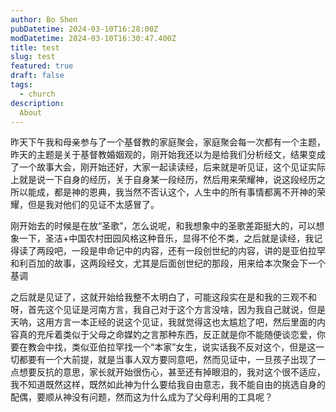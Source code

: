 ```yaml
---
author: Bo Shen 
pubDatetime: 2024-03-10T16:28:00Z
modDatetime: 2024-03-10T16:30:47.400Z
title: test 
slug: test
featured: true
draft: false
tags:
  - church
description:
  About
---
```


昨天下午我和母亲参与了一个基督教的家庭聚会，家庭聚会每一次都有一个主题，昨天的主题是关于基督教婚姻观的，刚开始我还以为是给我们分析经文，结果变成了一个故事大会，刚开始还好，大家一起读读经，后来就是听见证，这个见证实际上就是说一下自身的经历，关于自身某一段经历，然后用来荣耀神，说这段经历之所以能成，都是神的恩典，我当然不否认这个，人生中的所有事情都离不开神的荣耀，但是我对他们的见证不太感冒了。

刚开始去的时候是在放“圣歌”，怎么说呢，和我想象中的圣歌差距挺大的，可以想象一下，圣洁+中国农村田园风格这种音乐，显得不伦不类，之后就是读经，我记得读了两段吧，一段是申命记中的内容，还有一段创世纪的内容，讲的是亚伯拉罕和利百加的故事，这两段经文，尤其是后面创世纪的那段，用来给本次聚会下一个基调

之后就是见证了，这就开始给我整不太明白了，可能这段实在是和我的三观不和呀，首先这个见证是河南方言，我自己对于这个方言没啥，因为我自己就说，但是天呐，这用方言一本正经的说这个见证，我就觉得这也太尴尬了吧，然后里面的内容真的充斥着类似于父母之命媒妁之言那种东西，反正就是你不能随便谈恋爱，你要在教会中找，类似亚伯拉罕找一个“本家”女生，说实话我不反对这个，但是这一切都要有一个大前提，就是当事人双方要同意吧，然而见证中，一旦孩子出现了一点想要反抗的意思，家长就开始很伤心，甚至还有掉眼泪的，我对这个很不适应，我不知道既然这样，既然如此神为什么要给我自由意志，我不能自由的挑选自身的配偶，要顺从神没有问题，然而这为什么成为了父母利用的工具呢？